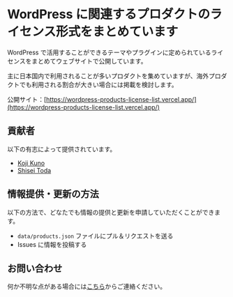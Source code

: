 # WordPress に関連するプロダクトのライセンス形式をまとめています

WordPress で活用することができるテーマやプラグインに定められているライセンスをまとめてウェブサイトで公開しています。

主に日本国内で利用されることが多いプロダクトを集めていますが、海外プロダクトでも利用される割合が大きい場合には掲載を検討します。

公開サイト：[https://wordpress-products-license-list.vercel.app/](https://wordpress-products-license-list.vercel.app/)

## 貢献者

以下の有志によって提供されています。

- [Koji Kuno](https://profiles.wordpress.org/olein/)
- [Shisei Toda](https://profiles.wordpress.org/st810amaze/)

## 情報提供・更新の方法

以下の方法で、どなたでも情報の提供と更新を申請していただくことができます。

- `data/products.json` ファイルにプル＆リクエストを送る
- Issues に情報を投稿する

## お問い合わせ

何か不明な点がある場合には[こちら](https://olein-design.com/contact)からご連絡ください。
